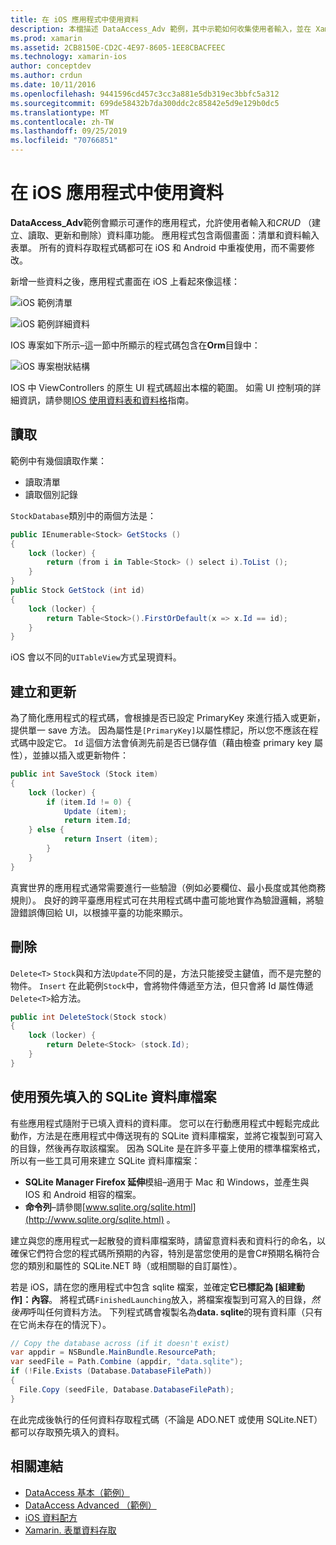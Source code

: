 ```yaml
---
title: 在 iOS 應用程式中使用資料
description: 本檔描述 DataAccess_Adv 範例，其中示範如何收集使用者輸入，並在 Xamarin iOS 應用程式中執行建立、讀取、更新和刪除（CRUD）資料庫作業。
ms.prod: xamarin
ms.assetid: 2CB8150E-CD2C-4E97-8605-1EE8CBACFEEC
ms.technology: xamarin-ios
author: conceptdev
ms.author: crdun
ms.date: 10/11/2016
ms.openlocfilehash: 9441596cd457c3cc3a881e5db319ec3bbfc5a312
ms.sourcegitcommit: 699de58432b7da300ddc2c85842e5d9e129b0dc5
ms.translationtype: MT
ms.contentlocale: zh-TW
ms.lasthandoff: 09/25/2019
ms.locfileid: "70766851"
---
```

# <a name="using-data-in-an-ios-app"></a>在 iOS 應用程式中使用資料

**DataAccess_Adv**範例會顯示可運作的應用程式，允許使用者輸入和*CRUD* （建立、讀取、更新和刪除）資料庫功能。 應用程式包含兩個畫面：清單和資料輸入表單。 所有的資料存取程式碼都可在 iOS 和 Android 中重複使用，而不需要修改。

新增一些資料之後，應用程式畫面在 iOS 上看起來像這樣：

 ![](using-data-in-an-app-images/image9.png "iOS 範例清單")

 ![](using-data-in-an-app-images/image10.png "iOS 範例詳細資料")

IOS 專案如下所示–這一節中所顯示的程式碼包含在**Orm**目錄中：

 ![](using-data-in-an-app-images/image13.png "iOS 專案樹狀結構")

IOS 中 ViewControllers 的原生 UI 程式碼超出本檔的範圍。
如需 UI 控制項的詳細資訊，請參閱[IOS 使用資料表和資料格](~/ios/user-interface/controls/tables/index.md)指南。

## <a name="read"></a>讀取

範例中有幾個讀取作業：

- 讀取清單
- 讀取個別記錄

`StockDatabase`類別中的兩個方法是：

```csharp
public IEnumerable<Stock> GetStocks ()
{
    lock (locker) {
        return (from i in Table<Stock> () select i).ToList ();
    }
}
public Stock GetStock (int id)
{
    lock (locker) {
        return Table<Stock>().FirstOrDefault(x => x.Id == id);
    }
}
```

iOS 會以不同的`UITableView`方式呈現資料。

## <a name="create-and-update"></a>建立和更新

為了簡化應用程式的程式碼，會根據是否已設定 PrimaryKey 來進行插入或更新，提供單一 save 方法。 因為屬性是`[PrimaryKey]`以屬性標記，所以您不應該在程式碼中設定它。 `Id`
這個方法會偵測先前是否已儲存值（藉由檢查 primary key 屬性），並據以插入或更新物件：

```csharp
public int SaveStock (Stock item)
{
    lock (locker) {
        if (item.Id != 0) {
            Update (item);
            return item.Id;
    } else {
            return Insert (item);
        }
    }
}
```

真實世界的應用程式通常需要進行一些驗證（例如必要欄位、最小長度或其他商務規則）。
良好的跨平臺應用程式可在共用程式碼中盡可能地實作為驗證邏輯，將驗證錯誤傳回給 UI，以根據平臺的功能來顯示。

## <a name="delete"></a>刪除

`Delete<T>` `Stock`與和方法`Update`不同的是，方法只能接受主鍵值，而不是完整的物件。 `Insert`
在此範例`Stock`中，會將物件傳遞至方法，但只會將 Id 屬性傳遞`Delete<T>`給方法。

```csharp
public int DeleteStock(Stock stock)
{
    lock (locker) {
        return Delete<Stock> (stock.Id);
    }
}
```

## <a name="using-a-pre-populated-sqlite-database-file"></a>使用預先填入的 SQLite 資料庫檔案

有些應用程式隨附于已填入資料的資料庫。
您可以在行動應用程式中輕鬆完成此動作，方法是在應用程式中傳送現有的 SQLite 資料庫檔案，並將它複製到可寫入的目錄，然後再存取該檔案。 因為 SQLite 是在許多平臺上使用的標準檔案格式，所以有一些工具可用來建立 SQLite 資料庫檔案：

- **SQLite Manager Firefox 延伸**模組–適用于 Mac 和 Windows，並產生與 IOS 和 Android 相容的檔案。
- **命令列**–請參閱[www.sqlite.org/sqlite.html](http://www.sqlite.org/sqlite.html) 。

建立與您的應用程式一起散發的資料庫檔案時，請留意資料表和資料行的命名，以確保它們符合您的程式碼所預期的內容，特別是當您使用的是會C#預期名稱符合您的類別和屬性的 SQLite.NET 時（或相關聯的自訂屬性）。

若是 iOS，請在您的應用程式中包含 sqlite 檔案，並確定**它已標記為 [組建動作]：內容**。 將程式碼`FinishedLaunching`放入，將檔案複製到可寫入的目錄，*然後再*呼叫任何資料方法。 下列程式碼會複製名為**data. sqlite**的現有資料庫（只有在它尚未存在的情況下）。

```csharp
// Copy the database across (if it doesn't exist)
var appdir = NSBundle.MainBundle.ResourcePath;
var seedFile = Path.Combine (appdir, "data.sqlite");
if (!File.Exists (Database.DatabaseFilePath))
{
  File.Copy (seedFile, Database.DatabaseFilePath);
}
```

在此完成後執行的任何資料存取程式碼（不論是 ADO.NET 或使用 SQLite.NET）都可以存取預先填入的資料。

## <a name="related-links"></a>相關連結

- [DataAccess 基本（範例）](https://github.com/xamarin/mobile-samples/tree/master/DataAccess/Basic)
- [DataAccess Advanced （範例）](https://github.com/xamarin/mobile-samples/tree/master/DataAccess/Advanced)
- [iOS 資料配方](https://github.com/xamarin/recipes/tree/master/Recipes/ios/data/sqlite)
- [Xamarin. 表單資料存取](~/xamarin-forms/data-cloud/data/databases.md)
